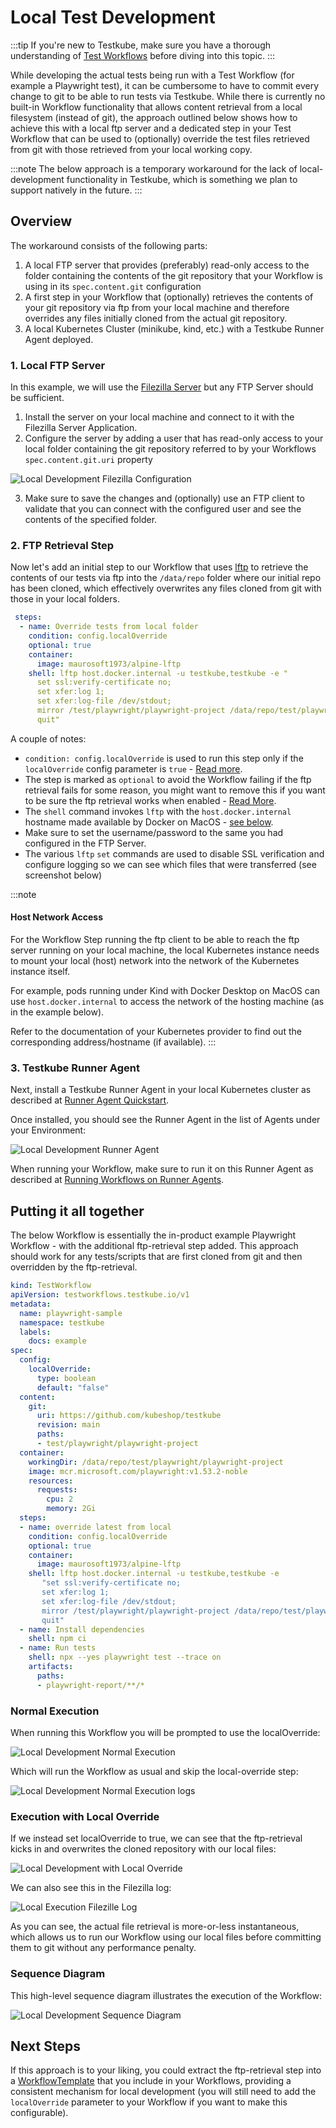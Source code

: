 # Local Test Development

:::tip
If you're new to Testkube, make sure you have a thorough understanding of [Test Workflows](/articles/test-workflows) 
before diving into this topic.
:::

While developing the actual tests being run with a Test Workflow (for example a Playwright test), it can be cumbersome to have to 
commit every change to git to be able to run tests via Testkube. While there is currently no built-in Workflow functionality that allows
content retrieval from a local filesystem (instead of git), the approach outlined below shows how to achieve this with 
a local ftp server and a dedicated step in your Test Workflow that can be used to (optionally) override the test files
retrieved from git with those retrieved from your local working copy.

:::note
The below approach is a temporary workaround for the lack of local-development functionality in Testkube, which is something
we plan to support natively in the future.
:::

## Overview

The workaround consists of the following parts:

1) A local FTP server that provides (preferably) read-only access to the folder containing the contents of the git
   repository that your Workflow is using in its `spec.content.git` configuration
2) A first step in your Workflow that (optionally) retrieves the contents of your git repository via ftp from your local machine 
   and therefore overrides any files initially cloned from the actual git repository.
3) A local Kubernetes Cluster (minikube, kind, etc.) with a Testkube Runner Agent deployed.

### 1. Local FTP Server

In this example, we will use the [Filezilla Server](https://filezilla-project.org/download.php?type=server) but any FTP Server
should be sufficient.

1. Install the server on your local machine and connect to it with the Filezilla Server Application.
2. Configure the server by adding a user that has read-only access to your local folder containing the git repository referred to 
   by your Workflows `spec.content.git.uri` property

![Local Development Filezilla Configuration](images/filezilla-config.png)

3. Make sure to save the changes and (optionally) use an FTP client to validate that you can connect with the configured user and see the contents
   of the specified folder.

### 2. FTP Retrieval Step

Now let's add an initial step to our Workflow that uses [lftp](https://lftp.yar.ru/) to retrieve the contents of our tests via ftp
into the `/data/repo` folder where our initial repo has been cloned, which effectively overwrites any files cloned from git
with those in your local folders.

```yaml
 steps:
  - name: Override tests from local folder
    condition: config.localOverride
    optional: true
    container:
      image: maurosoft1973/alpine-lftp
    shell: lftp host.docker.internal -u testkube,testkube -e " 
      set ssl:verify-certificate no; 
      set xfer:log 1; 
      set xfer:log-file /dev/stdout; 
      mirror /test/playwright/playwright-project /data/repo/test/playwright/playwright-project;
      quit"
```

A couple of notes:
- `condition: config.localOverride` is used to run this step only if the `localOverride` config parameter is `true` - [Read more](/articles/test-workflows-examples-configuration).
- The step is marked as `optional` to avoid the Workflow failing if the ftp retrieval fails for some reason, you might want to remove this
  if you want to be sure the ftp retrieval works when enabled - [Read More](/articles/test-workflows-examples-basics#optional-steps).
- The `shell` command invokes `lftp` with the `host.docker.internal` hostname made available by Docker on MacOS - [see below](#host-network-access).
- Make sure to set the username/password to the same you had configured in the FTP Server.
- The various `lftp` `set` commands are used to disable SSL verification and configure logging so we can see which files that 
  were transferred (see screenshot below)

:::note
#### Host Network Access

For the Workflow Step running the ftp client to be able to reach the ftp server running on your local machine, 
the local Kubernetes instance needs to mount your local (host) network into the network of the Kubernetes instance itself. 

For example, pods running under Kind with Docker Desktop on MacOS can use `host.docker.internal`
to access the network of the hosting machine (as in the example below).

Refer to the documentation of your Kubernetes provider to find out the corresponding address/hostname (if available).
:::

### 3. Testkube Runner Agent

Next, install a Testkube Runner Agent in your local Kubernetes cluster as described at [Runner Agent Quickstart](/articles/install/multi-agent#runner-agent-quickstart).

Once installed, you should see the Runner Agent in the list of Agents under your Environment:

![Local Development Runner Agent](images/local-dev-runner-agent.png)

When running your Workflow, make sure to run it on this Runner Agent as described 
at [Running Workflows on Runner Agents](/articles/install/multi-agent#running-workflows-on-runner-agents).

## Putting it all together

The below Workflow is essentially the in-product example Playwright Workflow - with the additional ftp-retrieval step added. 
This approach should work for any tests/scripts that are first cloned from git and then overridden by the ftp-retrieval.

```yaml
kind: TestWorkflow
apiVersion: testworkflows.testkube.io/v1
metadata:
  name: playwright-sample
  namespace: testkube
  labels:
    docs: example
spec:
  config:
    localOverride:
      type: boolean
      default: "false"
  content:
    git:
      uri: https://github.com/kubeshop/testkube
      revision: main
      paths:
      - test/playwright/playwright-project
  container:
    workingDir: /data/repo/test/playwright/playwright-project
    image: mcr.microsoft.com/playwright:v1.53.2-noble
    resources:
      requests:
        cpu: 2
        memory: 2Gi
  steps:
  - name: override latest from local
    condition: config.localOverride
    optional: true
    container:
      image: maurosoft1973/alpine-lftp
    shell: lftp host.docker.internal -u testkube,testkube -e 
       "set ssl:verify-certificate no;
       set xfer:log 1;
       set xfer:log-file /dev/stdout;
       mirror /test/playwright/playwright-project /data/repo/test/playwright/playwright-project;
       quit"
  - name: Install dependencies
    shell: npm ci
  - name: Run tests
    shell: npx --yes playwright test --trace on
    artifacts:
      paths:
      - playwright-report/**/*
```

### Normal Execution

When running this Workflow you will be prompted to use the localOverride:

![Local Development Normal Execution](images/run-local-dev-default.png)

Which will run the Workflow as usual and skip the local-override step:

![Local Development Normal Execution logs](images/default-local-dev-run-logs.png)

### Execution with Local Override

If we instead set localOverride to true, we can see that the ftp-retrieval kicks in and overwrites the cloned repository
with our local files:

![Local Development with Local Override ](images/local-dev-run-ftp-log.png)

We can also see this in the Filezilla log:

![Local Execution Filezille Log](images/local-dev-filezilla-log.png)

As you can see, the actual file retrieval is more-or-less instantaneous, which allows us to run our Workflow using our
local files before committing them to git without any performance penalty.

### Sequence Diagram

This high-level sequence diagram illustrates the execution of the Workflow:

![Local Development Sequence Diagram](images/local-dev-sequence-diagram.png)

## Next Steps 

If this approach is to your liking, you could extract the ftp-retrieval step into a [WorkflowTemplate](/articles/test-workflow-templates) 
that you include in your Workflows, providing a consistent mechanism for local development (you will still need to add the `localOverride` 
parameter to your Workflow if you want to make this configurable).
